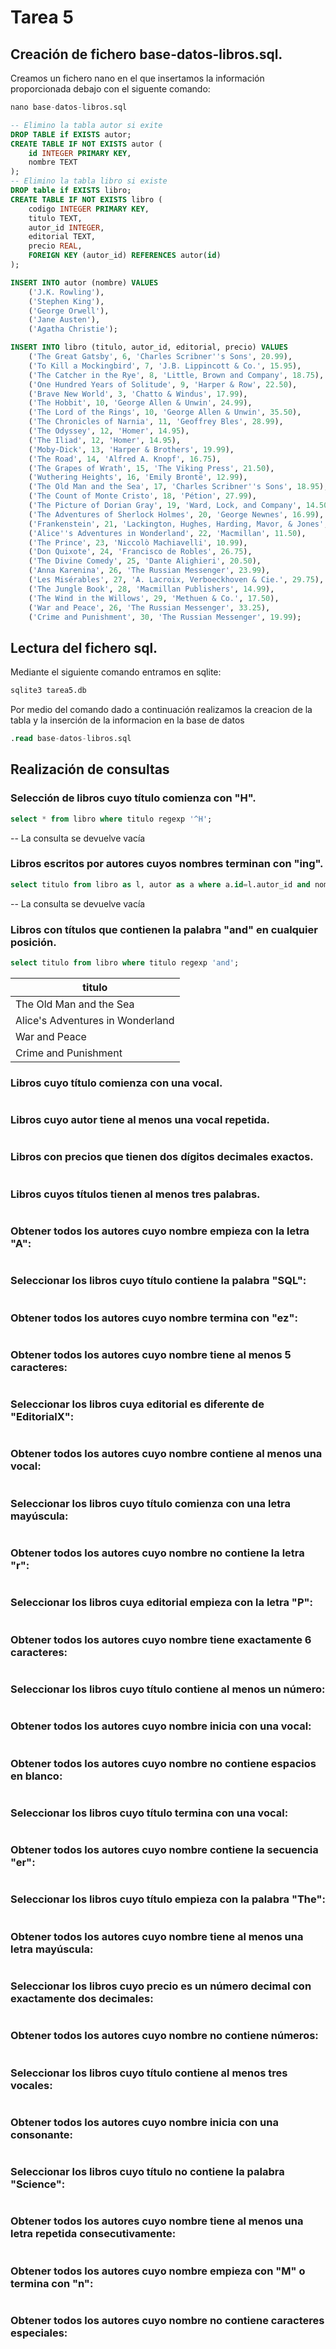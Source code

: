 # Tarea 5
## Creación de fichero base-datos-libros.sql.
Creamos un fichero nano en el que insertamos la información proporcionada debajo con el siguente comando:
```sql
nano base-datos-libros.sql
```
```sql
-- Elimino la tabla autor si exite
DROP TABLE if EXISTS autor;
CREATE TABLE IF NOT EXISTS autor (
    id INTEGER PRIMARY KEY,
    nombre TEXT
);
-- Elimino la tabla libro si existe
DROP table if EXISTS libro;
CREATE TABLE IF NOT EXISTS libro (
    codigo INTEGER PRIMARY KEY,
    titulo TEXT,
    autor_id INTEGER,
    editorial TEXT,
    precio REAL,
    FOREIGN KEY (autor_id) REFERENCES autor(id)
);

INSERT INTO autor (nombre) VALUES
    ('J.K. Rowling'),
    ('Stephen King'),
    ('George Orwell'),
    ('Jane Austen'),
    ('Agatha Christie');

INSERT INTO libro (titulo, autor_id, editorial, precio) VALUES
    ('The Great Gatsby', 6, 'Charles Scribner''s Sons', 20.99),
    ('To Kill a Mockingbird', 7, 'J.B. Lippincott & Co.', 15.95),
    ('The Catcher in the Rye', 8, 'Little, Brown and Company', 18.75),
    ('One Hundred Years of Solitude', 9, 'Harper & Row', 22.50),
    ('Brave New World', 3, 'Chatto & Windus', 17.99),
    ('The Hobbit', 10, 'George Allen & Unwin', 24.99),
    ('The Lord of the Rings', 10, 'George Allen & Unwin', 35.50),
    ('The Chronicles of Narnia', 11, 'Geoffrey Bles', 28.99),
    ('The Odyssey', 12, 'Homer', 14.95),
    ('The Iliad', 12, 'Homer', 14.95),
    ('Moby-Dick', 13, 'Harper & Brothers', 19.99),
    ('The Road', 14, 'Alfred A. Knopf', 16.75),
    ('The Grapes of Wrath', 15, 'The Viking Press', 21.50),
    ('Wuthering Heights', 16, 'Emily Brontë', 12.99),
    ('The Old Man and the Sea', 17, 'Charles Scribner''s Sons', 18.95),
    ('The Count of Monte Cristo', 18, 'Pétion', 27.99),
    ('The Picture of Dorian Gray', 19, 'Ward, Lock, and Company', 14.50),
    ('The Adventures of Sherlock Holmes', 20, 'George Newnes', 16.99),
    ('Frankenstein', 21, 'Lackington, Hughes, Harding, Mavor, & Jones', 13.25),
    ('Alice''s Adventures in Wonderland', 22, 'Macmillan', 11.50),
    ('The Prince', 23, 'Niccolò Machiavelli', 10.99),
    ('Don Quixote', 24, 'Francisco de Robles', 26.75),
    ('The Divine Comedy', 25, 'Dante Alighieri', 20.50),
    ('Anna Karenina', 26, 'The Russian Messenger', 23.99),
    ('Les Misérables', 27, 'A. Lacroix, Verboeckhoven & Cie.', 29.75),
    ('The Jungle Book', 28, 'Macmillan Publishers', 14.99),
    ('The Wind in the Willows', 29, 'Methuen & Co.', 17.50),
    ('War and Peace', 26, 'The Russian Messenger', 33.25),
    ('Crime and Punishment', 30, 'The Russian Messenger', 19.99);
```
## Lectura del fichero sql.
Mediante el siguiente comando entramos en sqlite:
```sql
sqlite3 tarea5.db 
```
Por medio del comando dado a continuación realizamos la creacion de la tabla y la inserción de la informacion en la base de datos
```sql
.read base-datos-libros.sql
```

## Realización de consultas
### Selección de libros cuyo título comienza con "H".
```sql
select * from libro where titulo regexp '^H';
```
-- La consulta se devuelve vacía

### Libros escritos por autores cuyos nombres terminan con "ing".
```sql
select titulo from libro as l, autor as a where a.id=l.autor_id and nombre regexp 'ing$';
```
-- La consulta se devuelve vacía

### Libros con títulos que contienen la palabra "and" en cualquier posición.
```sql
select titulo from libro where titulo regexp 'and';
```
|              titulo              |
|----------------------------------|
| The Old Man and the Sea          |
| Alice's Adventures in Wonderland |
| War and Peace                    |
| Crime and Punishment             |

### Libros cuyo título comienza con una vocal.
```sql
```

### Libros cuyo autor tiene al menos una vocal repetida.
```sql
```

### Libros con precios que tienen dos dígitos decimales exactos.
```sql
```

### Libros cuyos títulos tienen al menos tres palabras.
```sql
```

### Obtener todos los autores cuyo nombre empieza con la letra "A":
```sql
```

### Seleccionar los libros cuyo título contiene la palabra "SQL":
```sql
```

### Obtener todos los autores cuyo nombre termina con "ez":
```sql
```

### Obtener todos los autores cuyo nombre tiene al menos 5 caracteres:
```sql
```

### Seleccionar los libros cuya editorial es diferente de "EditorialX":
```sql
```

### Obtener todos los autores cuyo nombre contiene al menos una vocal:
```sql
```

### Seleccionar los libros cuyo título comienza con una letra mayúscula:
```sql
```

### Obtener todos los autores cuyo nombre no contiene la letra "r":
```sql
```

### Seleccionar los libros cuya editorial empieza con la letra "P":
```sql
```

### Obtener todos los autores cuyo nombre tiene exactamente 6 caracteres:
```sql
```

### Seleccionar los libros cuyo título contiene al menos un número:
```sql
```

### Obtener todos los autores cuyo nombre inicia con una vocal:
```sql
```

### Obtener todos los autores cuyo nombre no contiene espacios en blanco:
```sql
```

### Seleccionar los libros cuyo título termina con una vocal:
```sql
```

### Obtener todos los autores cuyo nombre contiene la secuencia "er":
```sql
```

### Seleccionar los libros cuyo título empieza con la palabra "The":
```sql
```

### Obtener todos los autores cuyo nombre tiene al menos una letra mayúscula:
```sql
```

### Seleccionar los libros cuyo precio es un número decimal con exactamente dos decimales:
```sql
```

### Obtener todos los autores cuyo nombre no contiene números:
```sql
```

### Seleccionar los libros cuyo título contiene al menos tres vocales:
```sql
```

### Obtener todos los autores cuyo nombre inicia con una consonante:
```sql
```

### Seleccionar los libros cuyo título no contiene la palabra "Science":
```sql
```

### Obtener todos los autores cuyo nombre tiene al menos una letra repetida consecutivamente:
```sql
```

### Obtener todos los autores cuyo nombre empieza con "M" o termina con "n":
```sql
```

### Obtener todos los autores cuyo nombre no contiene caracteres especiales:
```sql
```
